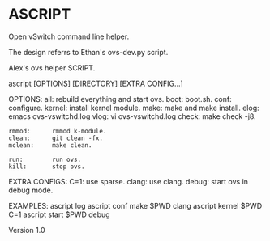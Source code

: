ASCRIPT
=======

Open vSwitch command line helper.

The design referrs to Ethan's ovs-dev.py script.

Alex's ovs helper SCRIPT.

ascript [OPTIONS] [DIRECTORY] [EXTRA CONFIG...]

OPTIONS:
    all:        rebuild everything and start ovs.
    boot:       boot.sh.
    conf:       configure.
    kernel:     install kernel module.
    make:       make and make install.
    elog:       emacs ovs-vswitchd.log
    vlog:       vi ovs-vswitchd.log
    check:      make check -j8.

    rmmod:      rmmod k-module.
    clean:      git clean -fx.
    mclean:     make clean.

    run:        run ovs.
    kill:       stop ovs.

EXTRA CONFIGS:
    C=1:        use sparse.
    clang:      use clang.
    debug:      start ovs in debug mode.

EXAMPLES:
    ascript log
    ascript conf make $PWD clang
    ascript kernel $PWD C=1
    ascript start $PWD debug

Version 1.0
